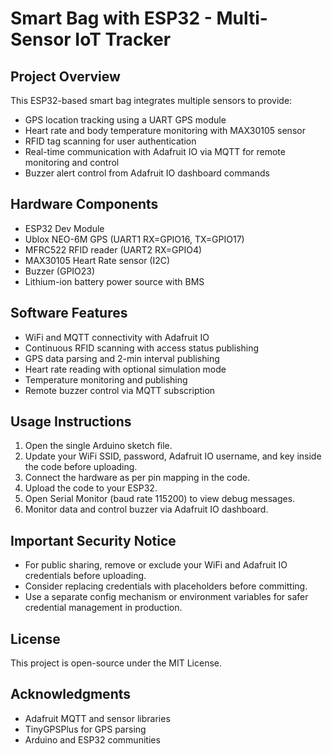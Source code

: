 # Smart Bag with ESP32 - Multi-Sensor IoT Tracker

## Project Overview
This ESP32-based smart bag integrates multiple sensors to provide:
- GPS location tracking using a UART GPS module
- Heart rate and body temperature monitoring with MAX30105 sensor
- RFID tag scanning for user authentication
- Real-time communication with Adafruit IO via MQTT for remote monitoring and control
- Buzzer alert control from Adafruit IO dashboard commands

## Hardware Components
- ESP32 Dev Module  
- Ublox NEO-6M GPS (UART1 RX=GPIO16, TX=GPIO17)  
- MFRC522 RFID reader (UART2 RX=GPIO4)  
- MAX30105 Heart Rate sensor (I2C)  
- Buzzer (GPIO23)  
- Lithium-ion battery power source with BMS  

## Software Features
- WiFi and MQTT connectivity with Adafruit IO  
- Continuous RFID scanning with access status publishing  
- GPS data parsing and 2-min interval publishing  
- Heart rate reading with optional simulation mode  
- Temperature monitoring and publishing  
- Remote buzzer control via MQTT subscription  

## Usage Instructions
1. Open the single Arduino sketch file.  
2. Update your WiFi SSID, password, Adafruit IO username, and key inside the code before uploading.  
3. Connect the hardware as per pin mapping in the code.  
4. Upload the code to your ESP32.  
5. Open Serial Monitor (baud rate 115200) to view debug messages.  
6. Monitor data and control buzzer via Adafruit IO dashboard.  

## Important Security Notice
- For public sharing, remove or exclude your WiFi and Adafruit IO credentials before uploading.  
- Consider replacing credentials with placeholders before committing.  
- Use a separate config mechanism or environment variables for safer credential management in production.  

## License
This project is open-source under the MIT License.  

## Acknowledgments
- Adafruit MQTT and sensor libraries  
- TinyGPSPlus for GPS parsing  
- Arduino and ESP32 communities  
